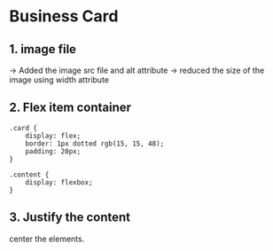 # Business Card

## 1. image file

-> Added the image src file and alt attribute
-> reduced the size of the image using width attribute

## 2. Flex item container

```
.card {
    display: flex;
    border: 1px dotted rgb(15, 15, 48);
    padding: 20px;
}

.content {
    display: flexbox;
}

```

## 3. Justify the content

center the elements.
